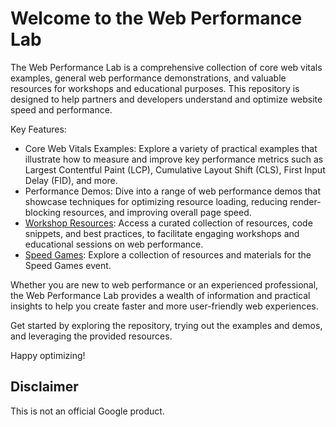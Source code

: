 # Welcome to the Web Performance Lab

The Web Performance Lab is a comprehensive collection of core web vitals examples, general web performance demonstrations, and valuable resources for workshops and educational purposes.
This repository is designed to help partners and developers understand and optimize website speed and performance.

Key Features:

- Core Web Vitals Examples: Explore a variety of practical examples that illustrate how to measure and improve key performance metrics such as Largest Contentful Paint (LCP), Cumulative Layout Shift (CLS), First Input Delay (FID), and more.
- Performance Demos: Dive into a range of web performance demos that showcase techniques for optimizing resource loading, reducing render-blocking resources, and improving overall page speed.
- [Workshop Resources](./workshop): Access a curated collection of resources, code snippets, and best practices, to facilitate engaging workshops and educational sessions on web performance.
- [Speed Games](./speed_games): Explore a collection of resources and materials for the Speed Games event.

Whether you are new to web performance or an experienced professional, the Web Performance Lab provides a wealth of information and practical insights to help you create faster and more user-friendly web experiences.

Get started by exploring the repository, trying out the examples and demos, and leveraging the provided resources.

Happy optimizing!

## Disclaimer

This is not an official Google product.
